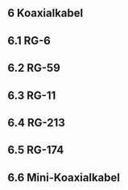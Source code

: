 ## 6 Koaxialkabel
## 6.1 RG-6
## 6.2 RG-59
## 6.3 RG-11
## 6.4 RG-213
## 6.5 RG-174
## 6.6 Mini-Koaxialkabel
